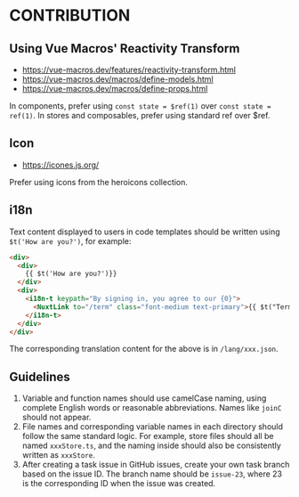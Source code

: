 # CONTRIBUTION
 
## Using Vue Macros' Reactivity Transform

* https://vue-macros.dev/features/reactivity-transform.html
* https://vue-macros.dev/macros/define-models.html
* https://vue-macros.dev/macros/define-props.html

In components, prefer using `const state = $ref(1)` over `const state = ref(1)`.
In stores and composables, prefer using standard ref over $ref.

## Icon

* https://icones.js.org/

Prefer using icons from the heroicons collection.

## i18n

Text content displayed to users in code templates should be written using `$t('How are you?')`, for example:

```html
<div>
  <div>
    {{ $t('How are you?')}}
  </div>
  <div>
    <i18n-t keypath="By signing in, you agree to our {0}">
      <NuxtLink to="/term" class="font-medium text-primary">{{ $t("Terms of Service") }}</NuxtLink>
    </i18n-t>
  </div>
</div>
```

The corresponding translation content for the above is in `/lang/xxx.json`.

## Guidelines

1. Variable and function names should use camelCase naming, using complete English words or reasonable abbreviations. Names like `joinC` should not appear.
2. File names and corresponding variable names in each directory should follow the same standard logic. For example, store files should all be named `xxxStore.ts`, and the naming inside should also be consistently written as `xxxStore`.
3. After creating a task issue in GitHub issues, create your own task branch based on the issue ID. The branch name should be `issue-23`, where 23 is the corresponding ID when the issue was created.